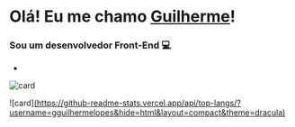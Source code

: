# Olá! Eu me chamo [Guilherme](https://gguilhermelopes.github.io)!

### Sou um desenvolvedor Front-End 💻

-

![card](https://github-readme-stats.vercel.app/api?username=gguilhermelopes&theme=dracula&show_icons=true)

![card][(https://github-readme-stats.vercel.app/api/top-langs/?username=gguilhermelopes&hide=html&layout=compact&theme=dracula)](https://github-readme-stats.vercel.app/api/top-langs/?username=gguilhermelopes&hide=html&layout=compact&theme=dracula)
